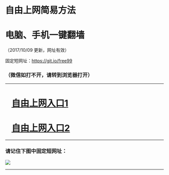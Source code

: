 ﻿# 自由上网简易方法

# 电脑、手机一键翻墙

（2017/10/09 更新，网址有效）

固定短网址：https://git.io/free99

### （微信如打不开，请转到浏览器打开）


***





# &nbsp;&nbsp; <a href="http://ft816621895.fwq-tz-1001.info/fwqtz01.html?t=10090016957 " target="_blank">自由上网入口1</a>
# &nbsp;&nbsp; <a href="http://ft1195420509.fwq-tz-1002.info/fwqtz02.html?t=100900117433 " target="_blank">自由上网入口2</a>
***

### 请记住下图中固定短网址：

<img src="https://s3-us-west-2.amazonaws.com/fwq-1001/yjfq-20170905okok.png" /> 


***

